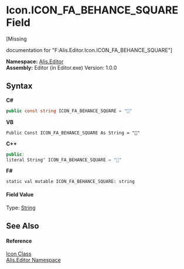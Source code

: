 # Icon.ICON_FA_BEHANCE_SQUARE Field
 

\[Missing <summary> documentation for "F:Alis.Editor.Icon.ICON_FA_BEHANCE_SQUARE"\]

**Namespace:**&nbsp;<a href="b150ade4-39de-a232-5f06-d3cdc1b2c538">Alis.Editor</a><br />**Assembly:**&nbsp;Editor (in Editor.exe) Version: 1.0.0

## Syntax

**C#**<br />
``` C#
public const string ICON_FA_BEHANCE_SQUARE = ""
```

**VB**<br />
``` VB
Public Const ICON_FA_BEHANCE_SQUARE As String = ""
```

**C++**<br />
``` C++
public:
literal String^ ICON_FA_BEHANCE_SQUARE = ""
```

**F#**<br />
``` F#
static val mutable ICON_FA_BEHANCE_SQUARE: string
```


#### Field Value
Type: <a href="https://docs.microsoft.com/dotnet/api/system.string" target="_blank">String</a>

## See Also


#### Reference
<a href="cc0f883c-67f8-f772-c6d7-a60b129f22a7">Icon Class</a><br /><a href="b150ade4-39de-a232-5f06-d3cdc1b2c538">Alis.Editor Namespace</a><br />